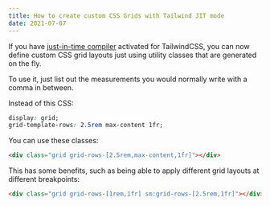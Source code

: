 ```yaml
---
title: How to create custom CSS Grids with Tailwind JIT mode
date: 2021-07-07
---
```


If you have [just-in-time compiler](https://tailwindcss.com/docs/just-in-time-mode) activated for TailwindCSS, you can now define custom CSS grid layouts just using utility classes that are generated on the fly.

To use it, just list out the measurements you would normally write with a comma in between.

Instead of this CSS:

```css
display: grid;
grid-template-rows: 2.5rem max-content 1fr;
```

You can use these classes:

```html
<div class="grid grid-rows-[2.5rem,max-content,1fr]"></div>
```

This has some benefits, such as being able to apply different grid layouts at different breakpoints:

```html
<div class="grid grid-rows-[1rem,1fr] sm:grid-rows-[2.5rem,1fr]"></div>
```
